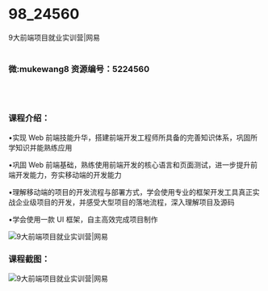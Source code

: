 # 98_24560
9大前端项目就业实训营|网易
<br/></br>
<h3>微:mukewang8 资源编号：5224560</h3>
<br/></br>
<h3>课程介绍：</h3>
<p>•实现 Web 前端技能升华，搭建前端开发工程师所具备的完善知识体系，巩固所学知识并能熟练应用</p>
<p>•巩固 Web 前端基础，熟练使用前端开发的核心语言和页面测试，进一步提升前端开发能力，夯实移动端的开发能力</p>
<p>•理解移动端的项目的开发流程与部署方式，学会使用专业的框架开发工具真正实战企业级项目的开发，并感受大型项目的落地流程，深入理解项目及源码</p>
<p>•学会使用一款 UI 框架，自主高效完成项目制作</p>
<p><img src="https://www.ko996.com/wp-content/uploads/img/2022/06/1-16-300x175.png" alt="9大前端项目就业实训营|网易"></p>
<div class="info-desc">
<h3>课程截图：</h3>
<p><img src="https://www.ko996.com/wp-content/uploads/img/2022/06/2-13.png" alt="9大前端项目就业实训营|网易"></p>


			
</div>
